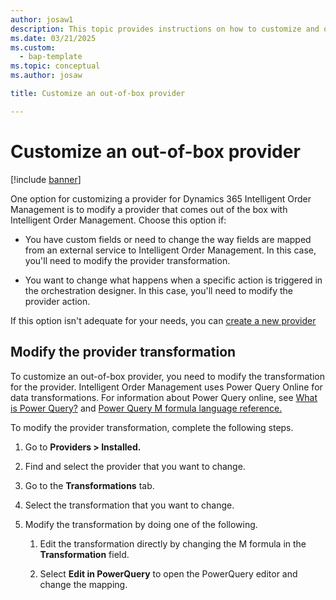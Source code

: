 ```yaml
---
author: josaw1
description: This topic provides instructions on how to customize and out-of-box provider in Dynamics 365 Intelligent Order Management.
ms.date: 03/21/2025
ms.custom: 
  - bap-template
ms.topic: conceptual
ms.author: josaw

title: Customize an out-of-box provider

---
```



# Customize an out-of-box provider

[!include [banner](includes/banner.md)]


One option for customizing a provider for Dynamics 365 Intelligent Order Management is to modify a provider that comes out of the box with Intelligent Order Management. Choose this option if:

-   You have custom fields or need to change the way fields are mapped from an external service to Intelligent Order Management. In this case, you'll need to modify the provider transformation.

-   You want to change what happens when a specific action is triggered in the orchestration designer. In this case, you'll need to modify the provider action.

If this option isn't adequate for your needs, you can [create a new provider](create-new-provider.md)

## Modify the provider transformation

To customize an out-of-box provider, you need to modify the transformation for the provider. Intelligent Order Management uses Power Query Online for data transformations. For information about Power Query online, see [What is Power Query?](/power-query/power-query-what-is-power-query) and [Power Query M formula language reference.](/powerquery-m/)

To modify the provider transformation, complete the following steps.

1.  Go to **Providers > Installed.**

2.  Find and select the provider that you want to change.

3.  Go to the **Transformations** tab.

4.  Select the transformation that you want to change.

5.  Modify the transformation by doing one of the following.

    1.  Edit the transformation directly by changing the M formula in the **Transformation** field.

    2.  Select **Edit in PowerQuery** to open the PowerQuery editor and change the mapping.
